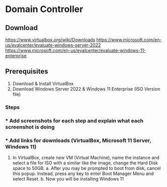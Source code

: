 # Domain Controller

## Download

https://www.virtualbox.org/wiki/Downloads
https://www.microsoft.com/en-us/evalcenter/evaluate-windows-server-2022
https://www.microsoft.com/en-us/evalcenter/evaluate-windows-11-enterprise

## Prerequisites 
1. Download & Install VirtualBox
2. Download Windows Server 2022 & Windows 11 Enterprise (ISO Version file)


### Steps
### * Add screenshots for each step and explain what each screenshot is doing
### * Add links for downloads (VirtualBox, Microsoft 11 Server, Windows 11)

1. In VirtualBox, create new VM (Virtual Machine), name the instance and select a file for ISO with a similar like the image, change the Hard Disk space to 50GB.
     a. After you may be prompted to boot from disk, cancel this popup. Instead, press any key to enter Boot Manager Menu and select Reset.
     b. Now you will be installing Windows 11
